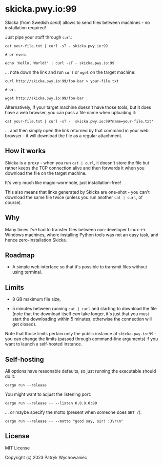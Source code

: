 # skicka.pwy.io:99

Skicka (from Swedish _send_) allows to send files between machines - no
installation required!

Just pipe your stuff through `curl`:

```
cat your-file.txt | curl -sT - skicka.pwy.io:99

# or even:

echo 'Hello, World!' | curl -sT - skicka.pwy.io:99
```

... note down the link and run `curl` or `wget` on the target machine:

```
curl http://skicka.pwy.io:99/foo-bar > your-file.txt

# or:

wget http://skicka.pwy.io:99/foo-bar
```

Alternatively, if your target machine doesn't have those tools, but it does have
a web browser, you can pass a file name when uploading it:

```
cat your-file.txt | curl -sT - 'skicka.pwy.io:99?name=your-file.txt'
```

... and then simply open the link returned by that command in your web browser -
it will download the file as a regular attachment.

## How it works

Skicka is a proxy - when you run `cat | curl`, it doesn't store the file but
rather keeps the TCP connection alive and then forwards it when you download the
file on the target machine.

It's very much like magic-wormhole, just installation-free!

This also means that links generated by Skicka are one-shot - you can't download
the same file twice (unless you run another `cat | curl`, of course).

## Why

Many times I've had to transfer files between non-developer Linux <-> Windows
machines, where installing Python tools was not an easy task, and hence 
zero-installation Skicka.

## Roadmap

- A simple web interface so that it's possible to transmit files without using
  terminal.

## Limits

- 8 GB maximum file size,

- 5 minutes between running `cat | curl` and starting to download the file
  (note that the download itself _can_ take longer, it's just that you must 
  start the downloading within 5 minutes, otherwise the connection will get
  closed).

Note that those limits pertain only the public instance at `skicka.pwy.io:99` -
you can change the limits (passed through command-line arguments) if you want to
launch a self-hosted instance.

## Self-hosting

All options have reasonable defaults, so just running the executable should do
it:

```
cargo run --release
```

You might want to adjust the listening port:

```
cargo run --release -- --listen 0.0.0.0:80
```

... or maybe specify the motto (present when someone does `GET /`):

```
cargo run --release -- --motto "good say, sir! :3\r\n"
```

## License

MIT License

Copyright (c) 2023 Patryk Wychowaniec
